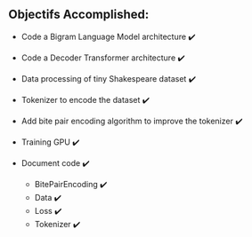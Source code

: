 ## Objectifs Accomplished:
- Code a Bigram Language Model architecture :heavy_check_mark:

- Code a Decoder Transformer architecture :heavy_check_mark:

- Data processing of tiny Shakespeare dataset :heavy_check_mark:

- Tokenizer to encode the dataset :heavy_check_mark:

- Add bite pair encoding algorithm to improve the tokenizer  :heavy_check_mark:

- Training GPU :heavy_check_mark:

- Document code :heavy_check_mark:
	- BitePairEncoding :heavy_check_mark:
	- Data :heavy_check_mark:
	- Loss :heavy_check_mark:
	- Tokenizer :heavy_check_mark:
